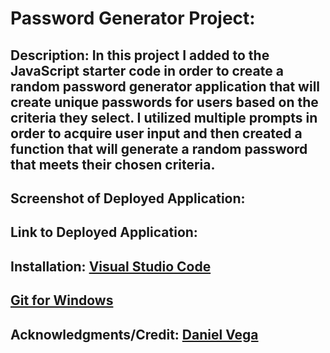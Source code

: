 # Password Generator Project:

## Description: In this project I added to the JavaScript starter code in order to create a random password generator application that will create unique passwords for users based on the criteria they select. I utilized multiple prompts in order to acquire user input and then created a function that will generate a random password that meets their chosen criteria.

## Screenshot of Deployed Application:


## Link to Deployed Application:

## Installation: [Visual Studio Code](https://code.visualstudio.com/download)
##               [Git for Windows](https://gitforwindows.org/)


## Acknowledgments/Credit: [Daniel Vega](https://www.youtube.com/@danielvega545)